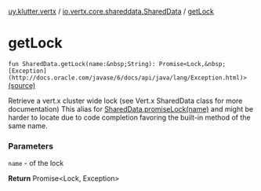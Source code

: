 [uy.klutter.vertx](../index.md) / [io.vertx.core.shareddata.SharedData](index.md) / [getLock](.)


# getLock
`fun SharedData.getLock(name:&nbsp;String): Promise<Lock,&nbsp;[Exception](http://docs.oracle.com/javase/6/docs/api/java/lang/Exception.html)>` [(source)](https://github.com/kohesive/klutter/blob/master/vertx3-jdk8/src/main/kotlin/uy/klutter/vertx/VertxSharedData.kt#L50)

Retrieve a vert.x cluster wide lock (see Vert.x SharedData class for more documentation)
This alias for [SharedData.promiseLock(name)](#) and might be harder
to locate due to code completion favoring the built-in method of the same name.

### Parameters
`name` - of the lock

**Return**
Promise&lt;Lock, Exception&gt;


